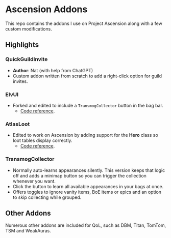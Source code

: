 # Ascension Addons

This repo contains the addons I use on Project Ascension along with a few custom modifications.

## Highlights

### QuickGuildInvite
* **Author**: Nat (with help from ChatGPT)
* Custom addon written from scratch to add a right-click option for guild invites.

### ElvUI
* Forked and edited to include a `TransmogCollector` button in the bag bar.
  * [Code reference](AddOns/ElvUI/Modules/Bags/Bags.lua).

### AtlasLoot
* Edited to work on Ascension by adding support for the **Hero** class so loot tables display correctly.
  * [Code reference](AddOns/AtlasLoot/AtlasLoot.lua).

### TransmogCollector
* Normally auto-learns appearances silently. This version keeps that logic off and adds a minimap button so you can trigger the collection whenever you want.
* Click the button to learn all available appearances in your bags at once.
* Offers toggles to ignore vanity items, BoE items or epics and an option to skip collecting while grouped.

## Other Addons
Numerous other addons are included for QoL, such as DBM, Titan, TomTom, TSM and WeakAuras.
